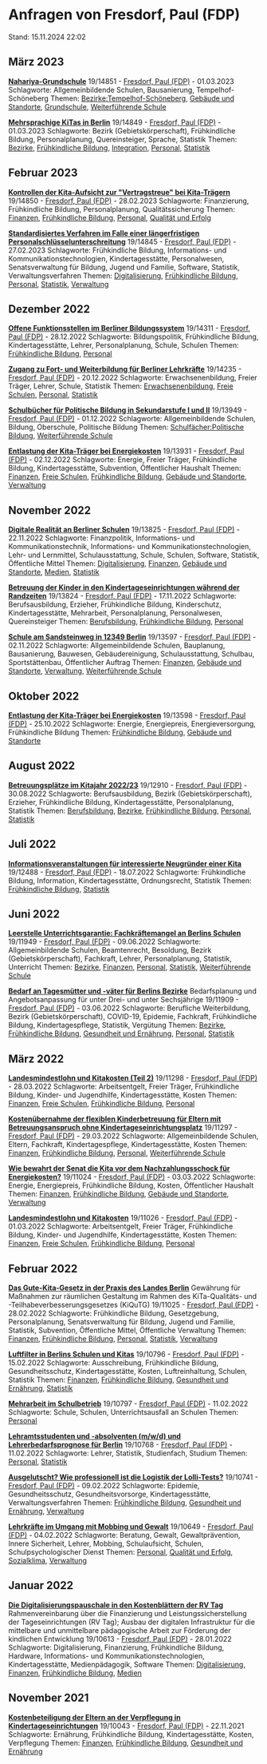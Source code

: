 # Anfragen von Fresdorf, Paul (FDP)

Stand: 15.11.2024 22:02

## März 2023
**[Nahariya-Grundschule](https://pardok.parlament-berlin.de/starweb/adis/citat/VT/19/SchrAnfr/S19-14851.pdf)**
19/14851 - [Fresdorf, Paul (FDP)](autor_fresdorf_paul_fdp.md) - 01.03.2023
Schlagworte: Allgemeinbildende Schulen, Bausanierung, Tempelhof-Schöneberg
Themen: [Bezirke:Tempelhof-Schöneberg](thema_bezirke_tempelhof-schoeneberg.md), [Gebäude und Standorte](thema_gebaeude_und_standorte.md), [Grundschule](thema_grundschule.md), [Weiterführende Schule](thema_weiterfuehrende_schule.md)

**[Mehrsprachige KiTas in Berlin](https://pardok.parlament-berlin.de/starweb/adis/citat/VT/19/SchrAnfr/S19-14849.pdf)**
19/14849 - [Fresdorf, Paul (FDP)](autor_fresdorf_paul_fdp.md) - 01.03.2023
Schlagworte: Bezirk (Gebietskörperschaft), Frühkindliche Bildung, Personalplanung, Quereinsteiger, Sprache, Statistik
Themen: [Bezirke](thema_bezirke.md), [Frühkindliche Bildung](thema_fruehkindliche_bildung.md), [Integration](thema_integration.md), [Personal](thema_personal.md), [Statistik](thema_statistik.md)

## Februar 2023
**[Kontrollen der Kita-Aufsicht zur "Vertragstreue" bei Kita-Trägern](https://pardok.parlament-berlin.de/starweb/adis/citat/VT/19/SchrAnfr/S19-14850.pdf)**
19/14850 - [Fresdorf, Paul (FDP)](autor_fresdorf_paul_fdp.md) - 28.02.2023
Schlagworte: Finanzierung, Frühkindliche Bildung, Personalplanung, Qualitätssicherung
Themen: [Finanzen](thema_finanzen.md), [Frühkindliche Bildung](thema_fruehkindliche_bildung.md), [Personal](thema_personal.md), [Qualität und Erfolg](thema_qualitaet_und_erfolg.md)

**[Standardisiertes Verfahren im Falle einer längerfristigen Personalschlüsselunterschreitung](https://pardok.parlament-berlin.de/starweb/adis/citat/VT/19/SchrAnfr/S19-14845.pdf)**
19/14845 - [Fresdorf, Paul (FDP)](autor_fresdorf_paul_fdp.md) - 27.02.2023
Schlagworte: Frühkindliche Bildung, Informations- und Kommunikationstechnologien, Kindertagesstätte, Personalwesen, Senatsverwaltung für Bildung, Jugend und Familie, Software, Statistik, Verwaltungsverfahren
Themen: [Digitalisierung](thema_digitalisierung.md), [Frühkindliche Bildung](thema_fruehkindliche_bildung.md), [Personal](thema_personal.md), [Statistik](thema_statistik.md), [Verwaltung](thema_verwaltung.md)

## Dezember 2022
**[Offene Funktionsstellen im Berliner Bildungssystem](https://pardok.parlament-berlin.de/starweb/adis/citat/VT/19/SchrAnfr/S19-14311.pdf)**
19/14311 - [Fresdorf, Paul (FDP)](autor_fresdorf_paul_fdp.md) - 28.12.2022
Schlagworte: Bildungspolitik, Frühkindliche Bildung, Kindertagesstätte, Lehrer, Personalplanung, Schule, Schulen
Themen: [Frühkindliche Bildung](thema_fruehkindliche_bildung.md), [Personal](thema_personal.md)

**[Zugang zu Fort- und Weiterbildung für Berliner Lehrkräfte](https://pardok.parlament-berlin.de/starweb/adis/citat/VT/19/SchrAnfr/S19-14235.pdf)**
19/14235 - [Fresdorf, Paul (FDP)](autor_fresdorf_paul_fdp.md) - 20.12.2022
Schlagworte: Erwachsenenbildung, Freier Träger, Lehrer, Schule, Statistik
Themen: [Erwachsenenbildung](thema_erwachsenenbildung.md), [Freie Schulen](thema_freie_schulen.md), [Personal](thema_personal.md), [Statistik](thema_statistik.md)

**[Schulbücher für Politische Bildung in Sekundarstufe I und II](https://pardok.parlament-berlin.de/starweb/adis/citat/VT/19/SchrAnfr/S19-13949.pdf)**
19/13949 - [Fresdorf, Paul (FDP)](autor_fresdorf_paul_fdp.md) - 01.12.2022
Schlagworte: Allgemeinbildende Schulen, Bildung, Oberschule, Politische Bildung
Themen: [Schulfächer:Politische Bildung](thema_schulfaecher_politische_bildung.md), [Weiterführende Schule](thema_weiterfuehrende_schule.md)

**[Entlastung der Kita-Träger bei Energiekosten](https://pardok.parlament-berlin.de/starweb/adis/citat/VT/19/SchrAnfr/S19-13931.pdf)**
19/13931 - [Fresdorf, Paul (FDP)](autor_fresdorf_paul_fdp.md) - 02.12.2022
Schlagworte: Energie, Freier Träger, Frühkindliche Bildung, Kindertagesstätte, Subvention, Öffentlicher Haushalt
Themen: [Finanzen](thema_finanzen.md), [Freie Schulen](thema_freie_schulen.md), [Frühkindliche Bildung](thema_fruehkindliche_bildung.md), [Gebäude und Standorte](thema_gebaeude_und_standorte.md), [Verwaltung](thema_verwaltung.md)

## November 2022
**[Digitale Realität an Berliner Schulen](https://pardok.parlament-berlin.de/starweb/adis/citat/VT/19/SchrAnfr/S19-13825.pdf)**
19/13825 - [Fresdorf, Paul (FDP)](autor_fresdorf_paul_fdp.md) - 22.11.2022
Schlagworte: Finanzpolitik, Informations- und Kommunikationstechnik, Informations- und Kommunikationstechnologien, Lehr- und Lernmittel, Schulausstattung, Schule, Schulen, Software, Statistik, Öffentliche Mittel
Themen: [Digitalisierung](thema_digitalisierung.md), [Finanzen](thema_finanzen.md), [Gebäude und Standorte](thema_gebaeude_und_standorte.md), [Medien](thema_medien.md), [Statistik](thema_statistik.md)

**[Betreuung der Kinder in den Kindertageseinrichtungen während der Randzeiten](https://pardok.parlament-berlin.de/starweb/adis/citat/VT/19/SchrAnfr/S19-13824.pdf)**
19/13824 - [Fresdorf, Paul (FDP)](autor_fresdorf_paul_fdp.md) - 17.11.2022
Schlagworte: Berufsausbildung, Erzieher, Frühkindliche Bildung, Kinderschutz, Kindertagesstätte, Mehrarbeit, Personalplanung, Personalwesen, Quereinsteiger
Themen: [Berufsbildung](thema_berufsbildung.md), [Frühkindliche Bildung](thema_fruehkindliche_bildung.md), [Personal](thema_personal.md)

**[Schule am Sandsteinweg in 12349 Berlin](https://pardok.parlament-berlin.de/starweb/adis/citat/VT/19/SchrAnfr/S19-13597.pdf)**
19/13597 - [Fresdorf, Paul (FDP)](autor_fresdorf_paul_fdp.md) - 02.11.2022
Schlagworte: Allgemeinbildende Schulen, Bauplanung, Bausanierung, Bauwesen, Gebäudereinigung, Schulausstattung, Schulbau, Sportstättenbau, Öffentlicher Auftrag
Themen: [Finanzen](thema_finanzen.md), [Gebäude und Standorte](thema_gebaeude_und_standorte.md), [Verwaltung](thema_verwaltung.md), [Weiterführende Schule](thema_weiterfuehrende_schule.md)

## Oktober 2022
**[Entlastung der Kita-Träger bei Energiekosten](https://pardok.parlament-berlin.de/starweb/adis/citat/VT/19/SchrAnfr/S19-13598.pdf)**
19/13598 - [Fresdorf, Paul (FDP)](autor_fresdorf_paul_fdp.md) - 25.10.2022
Schlagworte: Energie, Energiepreis, Energieversorgung, Frühkindliche Bildung
Themen: [Frühkindliche Bildung](thema_fruehkindliche_bildung.md), [Gebäude und Standorte](thema_gebaeude_und_standorte.md)

## August 2022
**[Betreuungsplätze im Kitajahr 2022/23](https://pardok.parlament-berlin.de/starweb/adis/citat/VT/19/SchrAnfr/S19-12910.pdf)**
19/12910 - [Fresdorf, Paul (FDP)](autor_fresdorf_paul_fdp.md) - 30.08.2022
Schlagworte: Berufsausbildung, Bezirk (Gebietskörperschaft), Erzieher, Frühkindliche Bildung, Kindertagesstätte, Personalplanung, Statistik
Themen: [Berufsbildung](thema_berufsbildung.md), [Bezirke](thema_bezirke.md), [Frühkindliche Bildung](thema_fruehkindliche_bildung.md), [Personal](thema_personal.md), [Statistik](thema_statistik.md)

## Juli 2022
**[Informationsveranstaltungen für interessierte Neugründer einer Kita](https://pardok.parlament-berlin.de/starweb/adis/citat/VT/19/SchrAnfr/S19-12488.pdf)**
19/12488 - [Fresdorf, Paul (FDP)](autor_fresdorf_paul_fdp.md) - 18.07.2022
Schlagworte: Frühkindliche Bildung, Information, Kindertagesstätte, Ordnungsrecht, Statistik
Themen: [Frühkindliche Bildung](thema_fruehkindliche_bildung.md), [Statistik](thema_statistik.md)

## Juni 2022
**[Leerstelle Unterrichtsgarantie: Fachkräftemangel an Berlins Schulen](https://pardok.parlament-berlin.de/starweb/adis/citat/VT/19/SchrAnfr/S19-11949.pdf)**
19/11949 - [Fresdorf, Paul (FDP)](autor_fresdorf_paul_fdp.md) - 09.06.2022
Schlagworte: Allgemeinbildende Schulen, Beamtenrecht, Besoldung, Bezirk (Gebietskörperschaft), Fachkraft, Lehrer, Personalplanung, Statistik, Unterricht
Themen: [Bezirke](thema_bezirke.md), [Finanzen](thema_finanzen.md), [Personal](thema_personal.md), [Statistik](thema_statistik.md), [Weiterführende Schule](thema_weiterfuehrende_schule.md)

**[Bedarf an Tagesmütter und -väter für Berlins Bezirke](https://pardok.parlament-berlin.de/starweb/adis/citat/VT/19/SchrAnfr/S19-11909.pdf)**
Bedarfsplanung und Angebotsanpassung für unter Drei- und unter Sechsjährige
19/11909 - [Fresdorf, Paul (FDP)](autor_fresdorf_paul_fdp.md) - 03.06.2022
Schlagworte: Berufliche Weiterbildung, Bezirk (Gebietskörperschaft), COVID-19, Epidemie, Fachkraft, Frühkindliche Bildung, Kindertagespflege, Statistik, Vergütung
Themen: [Bezirke](thema_bezirke.md), [Frühkindliche Bildung](thema_fruehkindliche_bildung.md), [Gesundheit und Ernährung](thema_gesundheit_und_ernaehrung.md), [Personal](thema_personal.md), [Statistik](thema_statistik.md)

## März 2022
**[Landesmindestlohn und Kitakosten (Teil 2)](https://pardok.parlament-berlin.de/starweb/adis/citat/VT/19/SchrAnfr/S19-11298.pdf)**
19/11298 - [Fresdorf, Paul (FDP)](autor_fresdorf_paul_fdp.md) - 28.03.2022
Schlagworte: Arbeitsentgelt, Freier Träger, Frühkindliche Bildung, Kinder- und Jugendhilfe, Kindertagesstätte, Kosten
Themen: [Finanzen](thema_finanzen.md), [Freie Schulen](thema_freie_schulen.md), [Frühkindliche Bildung](thema_fruehkindliche_bildung.md), [Personal](thema_personal.md)

**[Kostenübernahme der flexiblen Kinderbetreuung für Eltern mit Betreuungsanspruch ohne Kindertageseinrichtungsplatz](https://pardok.parlament-berlin.de/starweb/adis/citat/VT/19/SchrAnfr/S19-11297.pdf)**
19/11297 - [Fresdorf, Paul (FDP)](autor_fresdorf_paul_fdp.md) - 29.03.2022
Schlagworte: Allgemeinbildende Schulen, Eltern, Fachkraft, Kindertagespflege, Kindertagesstätte, Kosten
Themen: [Finanzen](thema_finanzen.md), [Frühkindliche Bildung](thema_fruehkindliche_bildung.md), [Personal](thema_personal.md), [Weiterführende Schule](thema_weiterfuehrende_schule.md)

**[Wie bewahrt der Senat die Kita vor dem Nachzahlungsschock für Energiekosten?](https://pardok.parlament-berlin.de/starweb/adis/citat/VT/19/SchrAnfr/S19-11024.pdf)**
19/11024 - [Fresdorf, Paul (FDP)](autor_fresdorf_paul_fdp.md) - 03.03.2022
Schlagworte: Energie, Energiepreis, Frühkindliche Bildung, Kosten, Öffentlicher Haushalt
Themen: [Finanzen](thema_finanzen.md), [Frühkindliche Bildung](thema_fruehkindliche_bildung.md), [Gebäude und Standorte](thema_gebaeude_und_standorte.md), [Verwaltung](thema_verwaltung.md)

**[Landesmindestlohn und Kitakosten](https://pardok.parlament-berlin.de/starweb/adis/citat/VT/19/SchrAnfr/S19-11026.pdf)**
19/11026 - [Fresdorf, Paul (FDP)](autor_fresdorf_paul_fdp.md) - 01.03.2022
Schlagworte: Arbeitsentgelt, Freier Träger, Frühkindliche Bildung, Kinder- und Jugendhilfe, Kindertagesstätte, Kosten
Themen: [Finanzen](thema_finanzen.md), [Freie Schulen](thema_freie_schulen.md), [Frühkindliche Bildung](thema_fruehkindliche_bildung.md), [Personal](thema_personal.md)

## Februar 2022
**[Das Gute-Kita-Gesetz in der Praxis des Landes Berlin](https://pardok.parlament-berlin.de/starweb/adis/citat/VT/19/SchrAnfr/S19-11025.pdf)**
Gewährung für Maßnahmen zur räumlichen Gestaltung im Rahmen des KiTa-Qualitäts- und -Teilhabeverbesserungsgesetzes (KiQuTG)
19/11025 - [Fresdorf, Paul (FDP)](autor_fresdorf_paul_fdp.md) - 28.02.2022
Schlagworte: Frühkindliche Bildung, Gesetzgebung, Personalplanung, Senatsverwaltung für Bildung, Jugend und Familie, Statistik, Subvention, Öffentliche Mittel, Öffentliche Verwaltung
Themen: [Finanzen](thema_finanzen.md), [Frühkindliche Bildung](thema_fruehkindliche_bildung.md), [Personal](thema_personal.md), [Statistik](thema_statistik.md), [Verwaltung](thema_verwaltung.md)

**[Luftfilter in Berlins Schulen und Kitas](https://pardok.parlament-berlin.de/starweb/adis/citat/VT/19/SchrAnfr/S19-10796.pdf)**
19/10796 - [Fresdorf, Paul (FDP)](autor_fresdorf_paul_fdp.md) - 15.02.2022
Schlagworte: Ausschreibung, Frühkindliche Bildung, Gesundheitsschutz, Kindertagesstätte, Kosten, Luftreinhaltung, Schulen, Statistik
Themen: [Finanzen](thema_finanzen.md), [Frühkindliche Bildung](thema_fruehkindliche_bildung.md), [Gesundheit und Ernährung](thema_gesundheit_und_ernaehrung.md), [Statistik](thema_statistik.md)

**[Mehrarbeit im Schulbetrieb](https://pardok.parlament-berlin.de/starweb/adis/citat/VT/19/SchrAnfr/S19-10797.pdf)**
19/10797 - [Fresdorf, Paul (FDP)](autor_fresdorf_paul_fdp.md) - 11.02.2022
Schlagworte: Schule, Schulen, Unterrichtsausfall an Schulen
Themen: [Personal](thema_personal.md)

**[Lehramtsstudenten und -absolventen (m/w/d) und Lehrerbedarfsprognose für Berlin](https://pardok.parlament-berlin.de/starweb/adis/citat/VT/19/SchrAnfr/S19-10768.pdf)**
19/10768 - [Fresdorf, Paul (FDP)](autor_fresdorf_paul_fdp.md) - 11.02.2022
Schlagworte: Lehrer, Statistik, Studienfach, Studium
Themen: [Personal](thema_personal.md), [Statistik](thema_statistik.md)

**[Ausgelutscht? Wie professionell ist die Logistik der Lolli-Tests?](https://pardok.parlament-berlin.de/starweb/adis/citat/VT/19/SchrAnfr/S19-10741.pdf)**
19/10741 - [Fresdorf, Paul (FDP)](autor_fresdorf_paul_fdp.md) - 09.02.2022
Schlagworte: Epidemie, Gesundheitsschutz, Gesundheitsvorsorge, Kindertagesstätte, Verwaltungsverfahren
Themen: [Frühkindliche Bildung](thema_fruehkindliche_bildung.md), [Gesundheit und Ernährung](thema_gesundheit_und_ernaehrung.md), [Verwaltung](thema_verwaltung.md)

**[Lehrkräfte im Umgang mit Mobbing und Gewalt](https://pardok.parlament-berlin.de/starweb/adis/citat/VT/19/SchrAnfr/S19-10649.pdf)**
19/10649 - [Fresdorf, Paul (FDP)](autor_fresdorf_paul_fdp.md) - 04.02.2022
Schlagworte: Beratung, Gewalt, Gewaltprävention, Innere Sicherheit, Lehrer, Mobbing, Schulaufsicht, Schulen, Schulpsychologischer Dienst
Themen: [Personal](thema_personal.md), [Qualität und Erfolg](thema_qualitaet_und_erfolg.md), [Sozialklima](thema_sozialklima.md), [Verwaltung](thema_verwaltung.md)

## Januar 2022
**[Die Digitalisierungspauschale in den Kostenblättern der RV Tag](https://pardok.parlament-berlin.de/starweb/adis/citat/VT/19/SchrAnfr/S19-10613.pdf)**
Rahmenvereinbarung über die Finanzierung und Leistungssicherstellung der Tageseinrichtungen (RV Tag); Ausbau der digitalen Infrastruktur für die mittelbare und unmittelbare pädagogische Arbeit zur Förderung der kindlichen Entwicklung
19/10613 - [Fresdorf, Paul (FDP)](autor_fresdorf_paul_fdp.md) - 28.01.2022
Schlagworte: Digitalisierung, Finanzierung, Frühkindliche Bildung, Hardware, Informations- und Kommunikationstechnologien, Kindertagesstätte, Medienpädagogik, Software
Themen: [Digitalisierung](thema_digitalisierung.md), [Finanzen](thema_finanzen.md), [Frühkindliche Bildung](thema_fruehkindliche_bildung.md), [Medien](thema_medien.md)

## November 2021
**[Kostenbeteiligung der Eltern an der Verpflegung in Kindertageseinrichtungen](https://pardok.parlament-berlin.de/starweb/adis/citat/VT/19/SchrAnfr/S19-10043.pdf)**
19/10043 - [Fresdorf, Paul (FDP)](autor_fresdorf_paul_fdp.md) - 22.11.2021
Schlagworte: Ernährung, Frühkindliche Bildung, Kindertagesstätte, Kosten, Verpflegung
Themen: [Finanzen](thema_finanzen.md), [Frühkindliche Bildung](thema_fruehkindliche_bildung.md), [Gesundheit und Ernährung](thema_gesundheit_und_ernaehrung.md)

